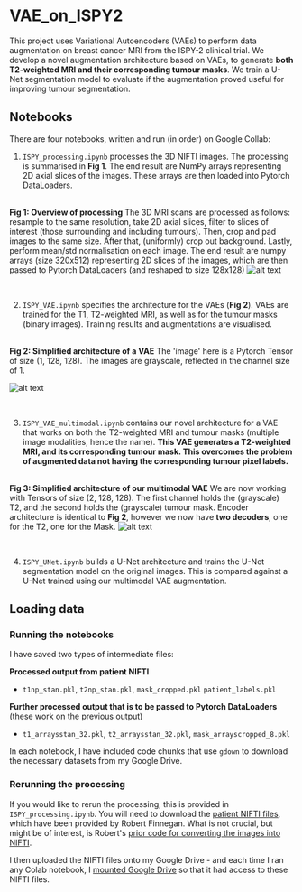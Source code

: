# VAE_on_ISPY2
This project uses Variational Autoencoders (VAEs) to perform data augmentation on breast cancer MRI from the ISPY-2 clinical trial. We develop a novel augmentation architecture based on VAEs, to generate **both T2-weighted MRI and their corresponding tumour masks**. We train a U-Net segmentation model to evaluate if the augmentation proved useful for improving tumour segmentation. 

## Notebooks 

There are four notebooks, written and run (in order) on Google Collab: 

1. `ISPY_processing.ipynb` processes the 3D NIFTI images. The processing is summarised in **Fig 1**. The end result are NumPy arrays representing 2D axial slices of the images. These arrays are then loaded into Pytorch DataLoaders. 

\
**Fig 1: Overview of processing**
The 3D MRI scans are processed as follows: resample to the same resolution, take 2D axial slices, filter to slices of interest (those surrounding and including tumours). Then, crop and pad images to the same size. After that, (uniformly) crop out background. Lastly, perform mean/std normalisation on each image. The end result are numpy arrays (size 320x512) representing 2D slices of the images, which are then passed to Pytorch DataLoaders (and reshaped to size 128x128)
![alt text](https://github.com/RohenWong/VAE_on_ISPY2/blob/main/readme_pictures/processing.png?raw=true)

<br />

2. `ISPY_VAE.ipynb` specifies the architecture for the VAEs (**Fig 2**). VAEs are trained for the T1, T2-weighted MRI, as well as for the tumour masks (binary images). Training results and augmentations are visualised. 

\
**Fig 2: Simplified architecture of a VAE**
The 'image' here is a Pytorch Tensor of size (1, 128, 128). The images are grayscale, reflected in the channel size of 1. 

![alt text](https://github.com/RohenWong/VAE_on_ISPY2/blob/main/readme_pictures/VAE.png?raw=true)

<br />

3. `ISPY_VAE_multimodal.ipynb` contains our novel architecture for a VAE that works on both the T2-weighted MRI and tumour masks (multiple image modalities, hence the name). **This VAE generates a T2-weighted MRI, and its corresponding tumour mask. This overcomes the problem of augmented data not having the corresponding tumour pixel labels.**

\
**Fig 3: Simplified architecture of our multimodal VAE**
We are now working with Tensors of size (2, 128, 128). The first channel holds the (grayscale) T2, and the second holds the (grayscale) tumour mask. Encoder architecture is identical to **Fig 2**, however we now have **two decoders**, one for the T2, one for the Mask. 
![alt text](https://github.com/RohenWong/VAE_on_ISPY2/blob/main/readme_pictures/VAE_mm.png?raw=true)

<br />

4. `ISPY_UNet.ipynb` builds a U-Net architecture and trains the U-Net segmentation model on the original images. This is compared against a U-Net trained using our multimodal VAE augmentation. 


## Loading data

### Running the notebooks
I have saved two types of intermediate files: 

<b>Processed output from patient NIFTI </b>

- `t1np_stan.pkl`, `t2np_stan.pkl`, `mask_cropped.pkl` `patient_labels.pkl` 

<b>Further processed output that is to be passed to Pytorch DataLoaders </b> (these work on the previous output)

- `t1_arraysstan_32.pkl`, `t2_arraysstan_32.pkl`, `mask_arrayscropped_8.pkl`

In each notebook, I have included code chunks that use `gdown` to download the necessary datasets from my Google Drive. 

### Rerunning the processing
If you would like to rerun the processing, this is provided in `ISPY_processing.ipynb`. You will need to download the [patient NIFTI files](https://cloudstor.aarnet.edu.au/plus/s/dgiQZ2ftvWLnUq2), which have been provided by Robert Finnegan. What is not crucial, but might be of interest, is Robert's [prior code for converting the images into NIFTI](https://cloudstor.aarnet.edu.au/plus/s/1XvjIt81kN8UjBd). 

I then uploaded the NIFTI files onto my Google Drive - and each time I ran any Colab notebook, I [mounted Google Drive](https://stackoverflow.com/a/47019779) so that it had access to these NIFTI files. 
